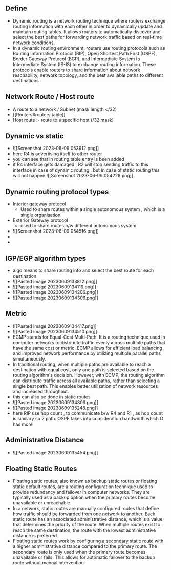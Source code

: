 ## Define 
- Dynamic routing is a network routing technique where routers exchange routing information with each other in order to dynamically update and maintain routing tables. It allows routers to automatically discover and select the best paths for forwarding network traffic based on real-time network conditions.
- In a dynamic routing environment, routers use routing protocols such as Routing Information Protocol (RIP), Open Shortest Path First (OSPF), Border Gateway Protocol (BGP), and Intermediate System to Intermediate System (IS-IS) to exchange routing information. These protocols enable routers to share information about network reachability, network topology, and the best available paths to different destinations.

## Network Route / Host route
- A route to a network / Subnet (mask length </32)
- [[Routers#routers table]] 
- Host route :- route to a specific host (/32 mask)

## Dynamic vs static
- ![[Screenshot 2023-06-09 053912.png]]
- here R4 is advertising itself to other router 
- you can see that in routing table entry is been added
- if R4 interface gets damaged , R2 will stop sending traffic to this interface in case of dynamic routing , but in case of static routing this will not happen
![[Screenshot 2023-06-09 054228.png]]

## Dynamic routing protocol types 
- Interior gateway protocol 
	- Used to share routes within a single autonomous system , which is a single organisation 
- Exterior Gateway protocol
	- used to share routes b/w different autonomous system
- ![[Screenshot 2023-06-09 054516.png]]
- 
- 
## IGP/EGP algorithm types 
- algo means to share routing info and select the best route for each destination
- ![[Pasted image 20230609133812.png]]
- ![[Pasted image 20230609134119.png]]
- ![[Pasted image 20230609134206.png]]
- ![[Pasted image 20230609134306.png]]
## Metric 
- ![[Pasted image 20230609134417.png]]
- ![[Pasted image 20230609134510.png]]
- ECMP stands for Equal-Cost Multi-Path. It is a routing technique used in computer networks to distribute traffic evenly across multiple paths that have the same cost or metric. ECMP allows for efficient load balancing and improved network performance by utilizing multiple parallel paths simultaneously.
- In traditional routing, when multiple paths are available to reach a destination with equal cost, only one path is selected based on the routing algorithm's decision. However, with ECMP, the routing algorithm can distribute traffic across all available paths, rather than selecting a single best path. This enables better utilization of network resources and increased throughput.
- this can also be done in static routes
- ![[Pasted image 20230609134809.png]]
- ![[Pasted image 20230609135248.png]]
- here RIP use hop count , to communicate b/w R4 and R1 , as hop count is similary so 2 path. OSPF takes into consideration bandwidth which G has more

## Administrative Distance 
- ![[Pasted image 20230609135454.png]]

## Floating Static Routes
- Floating static routes, also known as backup static routes or floating static default routes, are a routing configuration technique used to provide redundancy and failover in computer networks. They are typically used as a backup option when the primary routes become unavailable or unreachable.
- In a network, static routes are manually configured routes that define how traffic should be forwarded from one network to another. Each static route has an associated administrative distance, which is a value that determines the priority of the route. When multiple routes exist to reach the same destination, the route with the lowest administrative distance is preferred.
- Floating static routes work by configuring a secondary static route with a higher administrative distance compared to the primary route. The secondary route is only used when the primary route becomes unavailable or fails. This allows for automatic failover to the backup route without manual intervention.